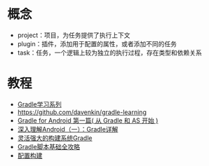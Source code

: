 # 概念
- project：项目，为任务提供了执行上下文
- plugin：插件，添加用于配置的属性，或者添加不同的任务
- task：任务，一个逻辑上较为独立的执行过程，存在类型和依赖关系

# 教程
- [Gradle学习系列](http://www.cnblogs.com/davenkin/p/gradle-learning-1.html)
- https://github.com/davenkin/gradle-learning
- [Gradle for Android 第一篇( 从 Gradle 和 AS 开始 )](https://segmentfault.com/a/1190000004229002)
- [深入理解Android（一）：Gradle详解](http://www.infoq.com/cn/articles/android-in-depth-gradle)
- [灵活强大的构建系统Gradle](http://tech.meituan.com/gradle-practice.html)
- [Gradle脚本基础全攻略](http://blog.csdn.net/yanbober/article/details/49314255)
- [配置构建](https://developer.android.com/studio/build/index.html?hl=zh-cn)